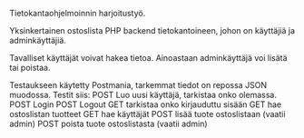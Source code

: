 Tietokantaohjelmoinnin harjoitustyö.

Yksinkertainen ostoslista PHP backend tietokantoineen, johon on käyttäjiä ja adminkäyttäjiä.

Tavalliset käyttäjät voivat hakea tietoa. Ainoastaan adminkäyttäjä voi lisätä tai poistaa.

Testaukseen käytetty Postmania, tarkemmat tiedot on repossa JSON muodossa. 
Testit siis: 
POST Luo uusi käyttäjä, tarkistaa onko olemassa.
POST Login
POST Logout
GET tarkistaa onko kirjauduttu sisään
GET hae ostoslistan tuotteet
GET hae käyttäjät
POST lisää tuote ostoslistaan (vaatii admin)
POST poista tuote ostoslistasta (vaatii admin)



